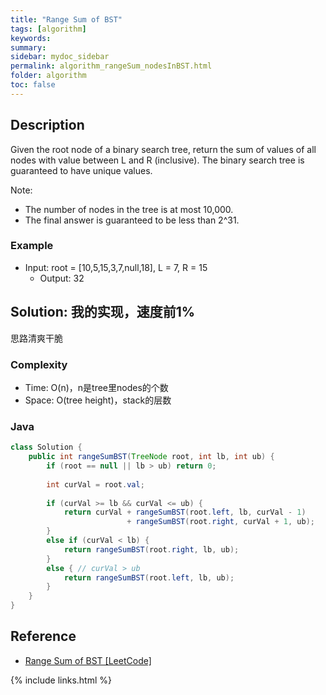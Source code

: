 ```yaml
---
title: "Range Sum of BST"
tags: [algorithm]
keywords:
summary:
sidebar: mydoc_sidebar
permalink: algorithm_rangeSum_nodesInBST.html
folder: algorithm
toc: false
---
```


## Description
Given the root node of a binary search tree, return the sum of values of all nodes with value between L and R (inclusive).
The binary search tree is guaranteed to have unique values.

Note:
* The number of nodes in the tree is at most 10,000.
* The final answer is guaranteed to be less than 2^31.

### Example
* Input: root = [10,5,15,3,7,null,18], L = 7, R = 15
  * Output: 32

## Solution: 我的实现，速度前1%
思路清爽干脆

### Complexity
* Time: O(n)，n是tree里nodes的个数
* Space: O(tree height)，stack的层数

### Java
```java
class Solution {
    public int rangeSumBST(TreeNode root, int lb, int ub) {
        if (root == null || lb > ub) return 0;
        
        int curVal = root.val;
        
        if (curVal >= lb && curVal <= ub) {
            return curVal + rangeSumBST(root.left, lb, curVal - 1)
                          + rangeSumBST(root.right, curVal + 1, ub);
        }
        else if (curVal < lb) {
            return rangeSumBST(root.right, lb, ub);
        }
        else { // curVal > ub
            return rangeSumBST(root.left, lb, ub);
        }
    }
}
```

## Reference
* [Range Sum of BST [LeetCode]](网址放在这里)

{% include links.html %}
